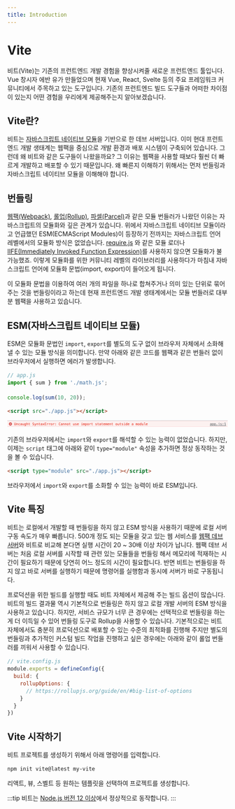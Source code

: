 ```yaml
---
title: Introduction
---
```


# Vite

비트(Vite)는 기존의 프런트엔드 개발 경험을 향상시켜줄 새로운 프런트엔드 툴입니다. Vue 창시자 에반 유가 만들었으며 현재 Vue, React, Svelte 등의 주요 프레임워크 커뮤니티에서 주목하고 있는 도구입니다. 기존의 프런트엔드 빌드 도구들과 어떠한 차이점이 있는지 어떤 경험을 우리에게 제공해주는지 알아보겠습니다.

## Vite란?

비트는 [자바스크립트 네이티브 모듈](https://developer.mozilla.org/en-US/docs/Web/JavaScript/Guide/Modules)을 기반으로 한 데브 서버입니다. 이미 현대 프런트엔드 개발 생태계는 웹팩을 중심으로 개발 환경과 배포 시스템이 구축되어 있습니다. 그런데 왜 비트와 같은 도구들이 나왔을까요? 그 이유는 웹팩을 사용할 때보다 훨씬 더 빠르게 개발하고 배포할 수 있기 때문입니다. 왜 빠른지 이해하기 위해서는 먼저 번들링과 자바스크립트 네이티브 모듈을 이해해야 합니다.

## 번들링

[웹팩(Webpack)](https://joshua1988.github.io/webpack-guide), [롤업(Rollup)](https://rollupjs.org/guide/en/), [파셀(Parcel)](https://en.parceljs.org/)과 같은 모듈 번들러가 나왔던 이유는 자바스크립트의 모듈화와 깊은 관계가 있습니다. 위에서 자바스크립트 네이티브 모듈이라고 언급했던 ESM(ECMAScript Modules)이 등장하기 전까지는 자바스크립트 언어 레벨에서의 모듈화 방식은 없었습니다. [require.js](https://requirejs.org/) 와 같은 모듈 로더나 [IIFE(Immediately Invoked Function Expression)](https://developer.mozilla.org/en-US/docs/Glossary/IIFE)를 사용하지 않으면 모듈화가 불가능했죠. 이렇게 모듈화를 위한 커뮤니티 레벨의 라이브러리를 사용하다가 마침내 자바스크립트 언어에 모듈화 문법(import, export)이 들어오게 됩니다.

이 모듈화 문법을 이용하여 여러 개의 파일을 하나로 합쳐주거나 의미 있는 단위로 묶어 주는 것을 번들링이라고 하는데 현재 프런트엔드 개발 생태계에서는 모듈 번들러로 대부분 웹팩을 사용하고 있습니다.

## ESM(자바스크립트 네이티브 모듈)

ESM은 모듈화 문법인 `import`, `export`를 별도의 도구 없이 브라우저 자체에서 소화해 낼 수 있는 모듈 방식을 의미합니다. 만약 아래와 같은 코드를 웹팩과 같은 번들러 없이 브라우저에서 실행하면 에러가 발생합니다.

```js
// app.js
import { sum } from './math.js';

console.log(sum(10, 20));
```

```html
<script src="./app.js"></script>
```

![import-error](./images/import-error.png)

기존의 브라우저에서는 `import`와 `export`를 해석할 수 있는 능력이 없었습니다. 하지만, 이제는 `script` 태그에 아래와 같이 `type="module"` 속성을 추가하면 정상 동작하는 것을 볼 수 있습니다.

```html
<script type="module" src="./app.js"></script>
```

브라우저에서 `import`와 `export`를 소화할 수 있는 능력이 바로 ESM입니다.

## Vite 특징

비트는 로컬에서 개발할 때 번들링을 하지 않고 ESM 방식을 사용하기 때문에 로컬 서버 구동 속도가 매우 빠릅니다. 500개 정도 되는 모듈을 갖고 있는 웹 서비스를 [웹팩 데브 서버](https://joshua1988.github.io/webpack-guide/devtools/webpack-dev-server.html)와 비트로 비교해 본다면 실행 시간이 20 ~ 30배 이상 차이가 납니다. 웹팩 데브 서버는 처음 로컬 서버를 시작할 때 관련 있는 모듈들을 번들링 해서 메모리에 적재하는 시간이 필요하기 때문에 당연히 어느 정도의 시간이 필요합니다. 반면 비트는 번들링을 하지 않고 바로 서버를 실행하기 때문에 명령어를 실행함과 동시에 서버가 바로 구동됩니다.

프로덕션을 위한 빌드를 실행할 때도 비트 자체에서 제공해 주는 빌드 옵션이 많습니다. 비트의 빌드 결과물 역시 기본적으로 번들링은 하지 않고 로컬 개발 서버의 ESM 방식을 사용하고 있습니다. 하지만, 서비스 규모가 너무 큰 경우에는 선택적으로 번들링을 하는게 더 이득일 수 있어 번들링 도구로 Rollup을 사용할 수 있습니다. 기본적으로는 비트 자체에서도 충분히 프로덕션으로 배포할 수 있는 수준의 최적화를 진행해 주지만 별도의 번들링과 추가적인 커스텀 빌드 작업을 진행하고 싶은 경우에는 아래와 같이 롤업 번들러를 끼워서 사용할 수 있습니다.

```js
// vite.config.js
module.exports = defineConfig({
  build: {
    rollupOptions: {
      // https://rollupjs.org/guide/en/#big-list-of-options
    }
  }
})
```

## Vite 시작하기

비트 프로젝트를 생성하기 위해서 아래 명령어를 입력합니다.

```sh
npm init vite@latest my-vite
```

리액트, 뷰, 스벨트 등 원하는 템플릿을 선택하여 프로젝트를 생성합니다.

:::tip
비트는 [Node.js 버전 12 이상](https://nodejs.org/en/)에서 정상적으로 동작합니다.
:::